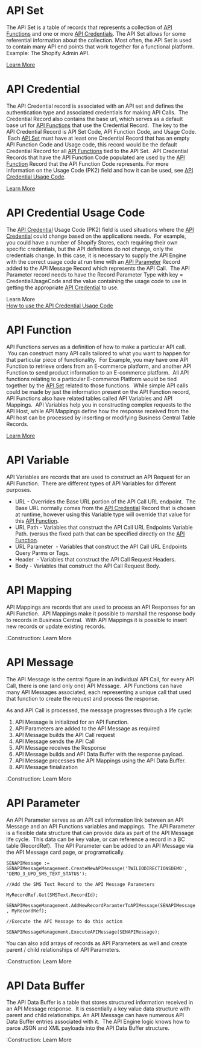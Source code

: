 # API Set

The API Set is a table of records that represents a collection of [API Functions](https://github.com/SuiteEngine/APIEngine/wiki/APIEngineTermsAndDefinitions#api-function) and one or more [API Credentials](https://github.com/SuiteEngine/APIEngine/wiki/APIEngineTermsAndDefinitions#api-credential). The API Set allows for some referential information about the collection. Most often, the API Set is used to contain many API end points that work together for a functional platform. Example: The Shopify Admin API.

[Learn More](https://github.com/SuiteEngine/APIEngine/wiki/LearnMore-APISet)

# API Credential

The API Credential record is associated with an API set and defines the authentication type and associated credentials for making API Calls.  The Credential Record also contains the base url, which serves as a default base url for [API Functions](https://github.com/SuiteEngine/APIEngine/wiki/APIEngineTermsAndDefinitions#api-function) that use the Credential Record.  The key to the API Credential Record is API Set Code, API Function Code, and Usage Code.  Each [API Set](https://github.com/SuiteEngine/APIEngine/wiki/APIEngineTermsAndDefinitions#api-set) must have at least one Credential Record that has an empty API Function Code and Usage code, this record would be the default Credential Record for all [API Functions](https://github.com/SuiteEngine/APIEngine/wiki/APIEngineTermsAndDefinitions#api-function) tied to the API Set.  API Credential Records that have the API Function Code populated are used by the [API Function](https://github.com/SuiteEngine/APIEngine/wiki/APIEngineTermsAndDefinitions#api-function) Record that the API Function Code represents. For more information on the Usage Code (PK2) field and how it can be used, see [API Credential Usage Code](https://github.com/SuiteEngine/APIEngine/wiki/APIEngineTermsAndDefinitions#api-credential-usage-code).

[Learn More](https://github.com/SuiteEngine/APIEngine/wiki/LearnMore-APICredential)

# API Credential Usage Code

The [API Credential](https://github.com/SuiteEngine/APIEngine/wiki/APIEngineTermsAndDefinitions#api-credential) Usage Code (PK2) field is used situations where the [API Credential](https://github.com/SuiteEngine/APIEngine/wiki/APIEngineTermsAndDefinitions#api-credential) could change based on the applications needs.  For example, you could have a number of Shopify Stores, each requiring their own specific credentials, but the API definitions do not change, only the credentials change. In this case, it is necessary to supply the API Engine with the correct usage code at run time with an [API Parameter](https://github.com/SuiteEngine/APIEngine/wiki/APIEngineTermsAndDefinitions#api-parameter) Record added to the API Message Record which represents the API Call.  The API Parameter record needs to have the Record Parameter Type with key = CredentialUsageCode and the value containing the usage code to use in getting the appropriate [API Credential](https://github.com/SuiteEngine/APIEngine/wiki/APIEngineTermsAndDefinitions#api-credential) to use.

Learn More  
[How to use the API Credential Usage Code](https://github.com/SuiteEngine/APIEngine/wiki/How-To-Use-The-API-Credential-Usage-Code)

# API Function

API Functions serves as a definition of how to make a particular API call.  You can construct many API calls tailored to what you want to happen for that particular piece of functionality.  For Example, you may have one API Function to retrieve orders from an E-commerce platform, and another API Function to send product information to an E-commerce platform.  All API functions relating to a particular E-commerce Platform would be tied together by the [API Set](https://github.com/SuiteEngine/APIEngine/wiki/APIEngineTermsAndDefinitions#api-set) related to those functions.  While simple API calls could be made by just the information present on the API Function record, API Functions also have related tables called API Variables and API Mappings.  API Variables help you in constructing complex requests to the API Host, while API Mappings define how the response received from the API host can be processed by inserting or modifying Business Central Table Records.

[Learn More](https://github.com/SuiteEngine/APIEngine/wiki/LearnMore-APIFunction)

# API Variable

API Variables are records that are used to construct an API Request for an API Function.  There are different types of API Variables for different purposes.

- URL - Overrides the Base URL portion of the API Call URL endpoint.  The Base URL normally comes from the [API Credential](https://github.com/SuiteEngine/APIEngine/wiki/APIEngineTermsAndDefinitions#api-credential) Record that is chosen at runtime, however using this Variable type will override that value for this [API Function](https://github.com/SuiteEngine/APIEngine/wiki/APIEngineTermsAndDefinitions#api-function).
- URL Path - Variables that construct the API Call URL Endpoints Variable Path. (versus the fixed path that can be specified directly on the [API Function](https://github.com/SuiteEngine/APIEngine/wiki/APIEngineTermsAndDefinitions#api-function).
- URL Parameter  - Variables that construct the API Call URL Endpoints Query Parms or Tags.
- Header  - Variables that construct the API Call Request Headers.
- Body - Variables that construct the API Call Request Body.

# API Mapping

API Mappings are records that are used to process an API Responses for an API Function.  API Mappings make it possible to marshall the response body to records in Business Central.  With API Mappings it is possible to insert new records or update existing records.

:Construction: Learn More

# API Message

The API Message is the central figure in an individual API Call, for every API Call, there is one (and only one) API Message.  API Functions can have many API Messages associated, each representing a unique call that used that function to create the request and process the response.

As and API Call is processed, the message progresses through a life cycle:

1.  API Message is initialized for an API Function.
2.  API Parameters are added to the API Message as required
3.  API Message builds the API Call request
4.  API Message sends the API Call
5.  API Message receives the Response
6.  API Message builds and API Data Buffer with the response payload.
7.  API Message processes the API Mappings using the API Data Buffer.
8.  API Message finialization

:Construction: Learn More

# API Parameter

An API Parameter serves as an API call information link between an API Message and an API Functions variables and mappings.  The API Parameter is a flexible data structure that can provide data as part of the API Message life cycle.  This data can be key value, or can reference a record in a BC table (RecordRef).  The API Parameter can be added to an API Message via the API Message card page, or programatically.

`SENAPIMessage := SENAPIMessageManagement.CreateNewAPIMessage('TWILIODIRECTIONSDEMO', 'DEMO_3_UPD_SMS_TEXT_STATUS');`

`//Add the SMS Text Record to the API Message Parameters`

`MyRecordRef.Get(SMSText.RecordId);`

`SENAPIMessageManagement.AddNewRecordParamterToAPIMessage(SENAPIMessage, MyRecordRef);`

`//Execute the API Message to do this action`

`SENAPIMessageManagement.ExecuteAPIMessage(SENAPIMessage);`

You can also add arrays of records as API Parameters as well and create parent / child relationships of API Parameters.

:Construction: Learn More

# API Data Buffer

The API Data Buffer is a table that stores structured information received in an API Message response.  It is essentially a key value data structure with parent and child relationships. An API Message can have numerous API Data Buffer entries associated with it.  The API Engine logic knows how to parce JSON and XML payloads into the API Data Buffer structure.

:Construction: Learn More
